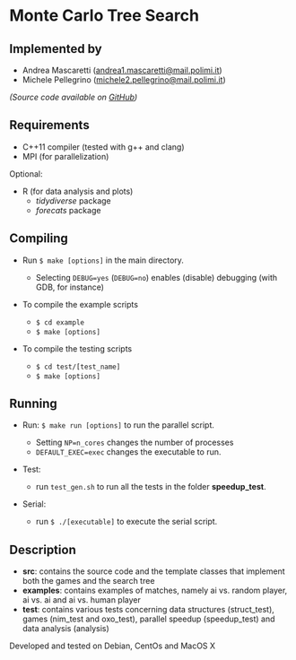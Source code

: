 # Monte Carlo Tree Search

## Implemented by

- Andrea Mascaretti (andrea1.mascaretti@mail.polimi.it)
- Michele Pellegrino (michele2.pellegrino@mail.polimi.it)

*(Source code available on [GitHub](https://github.com/mascaretti/mcts.git))*

## Requirements

- C++11 compiler (tested with g++ and clang)
- MPI (for parallelization)

Optional:
- R (for data analysis and plots)
  * *tidydiverse* package
  * *forecats* package

## Compiling

- Run `$ make [options]` in the main directory.
  * Selecting `DEBUG=yes` (`DEBUG=no`) enables (disable) debugging (with GDB, for instance)

- To compile the example scripts
  * `$ cd example`
  * `$ make [options]`

- To compile the testing scripts
  * `$ cd test/[test_name]`
  * `$ make [options]`

## Running

- Run: `$ make run [options]` to run the parallel script.
  * Setting `NP=n_cores` changes the number of processes
  * `DEFAULT_EXEC=exec` changes the executable to run.

- Test:
  * run `test_gen.sh` to run all the tests in the folder **speedup_test**.

- Serial: 
  * run `$ ./[executable]` to execute the serial script.

## Description

- **src**:        contains the source code and the template classes that implement both the games and
            the search tree
- **examples**:   contains examples of matches, namely ai vs. random player, ai vs. ai and
            ai vs. human player
- **test**:       contains various tests concerning data structures (struct_test), games (nim_test
            and oxo_test), parallel speedup (speedup_test) and data analysis (analysis)


Developed and tested on Debian, CentOs and MacOS X

